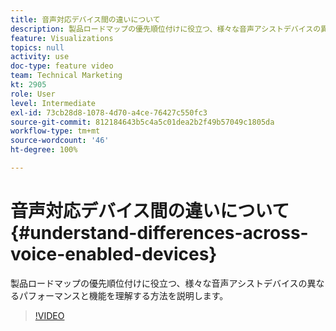 ```yaml
---
title: 音声対応デバイス間の違いについて
description: 製品ロードマップの優先順位付けに役立つ、様々な音声アシストデバイスの異なるパフォーマンスと機能を理解する方法を説明します。
feature: Visualizations
topics: null
activity: use
doc-type: feature video
team: Technical Marketing
kt: 2905
role: User
level: Intermediate
exl-id: 73cb28d8-1078-4d70-a4ce-76427c550fc3
source-git-commit: 812184643b5c4a5c01dea2b2f49b57049c1805da
workflow-type: tm+mt
source-wordcount: '46'
ht-degree: 100%

---
```


# 音声対応デバイス間の違いについて {#understand-differences-across-voice-enabled-devices}

製品ロードマップの優先順位付けに役立つ、様々な音声アシストデバイスの異なるパフォーマンスと機能を理解する方法を説明します。

>[!VIDEO](https://video.tv.adobe.com/v/27225/?quality=12&learn=on)
